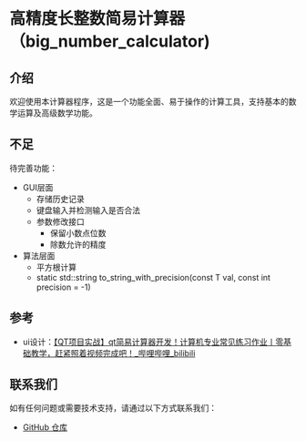 # 高精度长整数简易计算器（big_number_calculator)



## 介绍

欢迎使用本计算器程序，这是一个功能全面、易于操作的计算工具，支持基本的数学运算及高级数学功能。



## 不足

待完善功能：

+ GUI层面
  + 存储历史记录
  + 键盘输入并检测输入是否合法
  + 参数修改接口
    + 保留小数点位数
    + 除数允许的精度
+ 算法层面
  + 平方根计算
  + static std::string to_string_with_precision(const T val, const int precision = -1)




## 参考

+ ui设计：[【QT项目实战】qt简易计算器开发！计算机专业常见练习作业丨零基础教学，赶紧照着视频完成吧！_哔哩哔哩_bilibili](https://www.bilibili.com/video/BV1Hd4y1Z7Xg/?spm_id_from=333.1007.top_right_bar_window_default_collection.content.click)



## 联系我们

如有任何问题或需要技术支持，请通过以下方式联系我们：

+ [GitHub 仓库](https://github.com/Hoyinl2333/Big-Number-Calculator)

